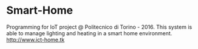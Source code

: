 # Smart-Home
Programming for IoT project @ Politecnico di Torino - 2016. 
This system is able to manage lighting and heating in a smart home environment. http://www.ict-home.tk
